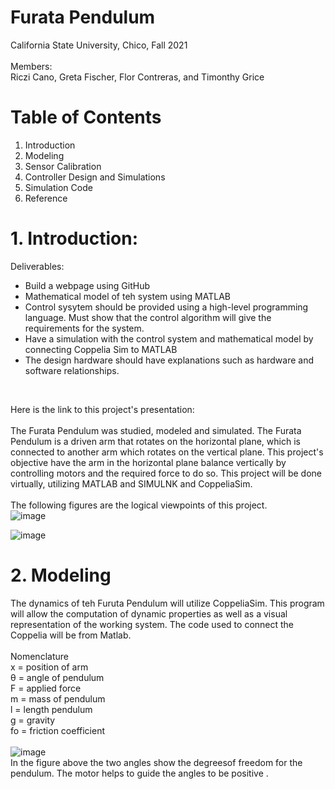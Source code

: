 # Furata Pendulum
California State University, Chico, Fall 2021 <br/>
<br/>
Members: <br/>
Riczi Cano, Greta Fischer, Flor Contreras, and Timonthy Grice <br/>
# Table of Contents <br/>
1. Introduction
2. Modeling
3. Sensor Calibration
4. Controller Design and Simulations
5. Simulation Code
6. Reference
# 1. Introduction:
Deliverables: <br/>
- Build a webpage using GitHub <br/>
- Mathematical model of teh system using MATLAB <br/>
- Control sysytem should be provided using a high-level programming language. Must show that the control algorithm will give the requirements for the system. <br/>
- Have a simulation with the control system and mathematical model by connecting Coppelia Sim to MATLAB <br/>
- The design hardware should have explanations such as hardware and software relationships. <br/>
<br/>


Here is the link to this project's presentation: <br/>
<br/>
The Furata Pendulum was studied, modeled and simulated. The Furata Pendulum is a driven arm that rotates on the horizontal plane, which is connected to another arm which rotates on the vertical plane. This project's objective have the arm in the horizontal plane balance vertically by controlling motors and the required force to do so. This project will be done virtually, utilizing MATLAB and SIMULNK and CoppeliaSim. <br/>
<br/>
The following figures are the logical viewpoints of this project. <br/>
![image](https://user-images.githubusercontent.com/96210360/146433259-ce6de2ae-dac9-475f-a05e-018e5b36d41f.png) <br/>

![image](https://user-images.githubusercontent.com/96210360/146433742-57a6b72a-248c-456a-8f77-55d91c1dfecb.png) <br/>







# 2. Modeling
The dynamics of teh Furuta Pendulum will utilize CoppeliaSim. This program will allow the computation of dynamic properties as well as a visual representation of the working system. The code used to connect the Coppelia will be from Matlab. <br/>
<br/>
Nomenclature <br/>
x = position of arm <br/>
θ = angle of pendulum <br/>
F = applied force <br/>
m = mass of pendulum <br/>
l = length pendulum <br/>
g = gravity <br/>
fo = friction coefficient <br/>
<br/>
![image](https://user-images.githubusercontent.com/96210360/146447646-c7720407-7977-4df0-98ba-56b007818ac8.png) <br/>
In the figure above the two angles show the degreesof freedom for the pendulum. The motor helps to guide the angles to be positive .




